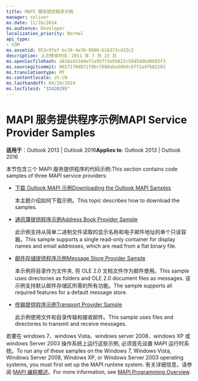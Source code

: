 ```yaml
---
title: MAPI 服务提供程序示例
manager: soliver
ms.date: 11/16/2014
ms.audience: Developer
localization_priority: Normal
api_type:
- COM
ms.assetid: 953c97ef-bc38-4e30-9906-b16373cd33c2
description: 上次修改时间：2011 年 7 月 23 日
ms.openlocfilehash: a816a45344ef1a95ff3e59822c5845dd6d0693f3
ms.sourcegitcommit: 8657170d071f9bcf680aba50b9c07f2a4fb82283
ms.translationtype: MT
ms.contentlocale: zh-CN
ms.lasthandoff: 04/28/2019
ms.locfileid: "33420295"
---
```

# <a name="mapi-service-provider-samples"></a><span data-ttu-id="e0355-103">MAPI 服务提供程序示例</span><span class="sxs-lookup"><span data-stu-id="e0355-103">MAPI Service Provider Samples</span></span>

  
  
<span data-ttu-id="e0355-104">**适用于**：Outlook 2013 | Outlook 2016</span><span class="sxs-lookup"><span data-stu-id="e0355-104">**Applies to**: Outlook 2013 | Outlook 2016</span></span> 
  
<span data-ttu-id="e0355-105">本节包含三个 MAPI 服务提供程序的代码示例:</span><span class="sxs-lookup"><span data-stu-id="e0355-105">This section contains code samples of three MAPI service providers:</span></span>
  
- [<span data-ttu-id="e0355-106">下载 Outlook MAPI 示例</span><span class="sxs-lookup"><span data-stu-id="e0355-106">Downloading the Outlook MAPI Samples</span></span>](downloading-the-outlook-mapi-samples.md)
    
    <span data-ttu-id="e0355-107">本主题介绍如何下载示例。</span><span class="sxs-lookup"><span data-stu-id="e0355-107">This topic describes how to download the samples.</span></span>
    
- [<span data-ttu-id="e0355-108">通讯簿提供程序示例</span><span class="sxs-lookup"><span data-stu-id="e0355-108">Address Book Provider Sample</span></span>](address-book-provider-sample.md)
    
    <span data-ttu-id="e0355-109">此示例支持从简单二进制文件读取的显示名称和电子邮件地址的单个只读容器。</span><span class="sxs-lookup"><span data-stu-id="e0355-109">This sample supports a single read-only container for display names and email addresses, which are read from a flat binary file.</span></span>
    
- [<span data-ttu-id="e0355-110">邮件存储提供程序示例</span><span class="sxs-lookup"><span data-stu-id="e0355-110">Message Store Provider Sample</span></span>](message-store-provider-sample.md)
    
    <span data-ttu-id="e0355-111">本示例将目录作为文件夹, 将 OLE 2.0 文档文件作为邮件使用。</span><span class="sxs-lookup"><span data-stu-id="e0355-111">This sample uses directories as folders and OLE 2.0 document files as messages.</span></span> <span data-ttu-id="e0355-112">该示例支持默认邮件存储区所需的所有功能。</span><span class="sxs-lookup"><span data-stu-id="e0355-112">The sample supports all required features for a default message store.</span></span>
    
- [<span data-ttu-id="e0355-113">传输提供程序示例</span><span class="sxs-lookup"><span data-stu-id="e0355-113">Transport Provider Sample</span></span>](transport-provider-sample.md)
    
    <span data-ttu-id="e0355-114">此示例使用文件和目录传输和接收邮件。</span><span class="sxs-lookup"><span data-stu-id="e0355-114">This sample uses files and directories to transmit and receive messages.</span></span>
    
<span data-ttu-id="e0355-115">若要在 windows 7、windows Vista、windows server 2008、windows XP 或 windows Server 2003 操作系统上运行这些示例, 必须首先设置 MAPI 运行时系统。</span><span class="sxs-lookup"><span data-stu-id="e0355-115">To run any of these samples on the Windows 7, Windows Vista, Windows Server 2008, Windows XP, or Windows Server 2003 operating systems, you must first set up the MAPI runtime system.</span></span> <span data-ttu-id="e0355-116">有关详细信息，请参阅 [MAPI 编程概述](mapi-programming-overview.md)。</span><span class="sxs-lookup"><span data-stu-id="e0355-116">For more information, see [MAPI Programming Overview](mapi-programming-overview.md).</span></span>
  

